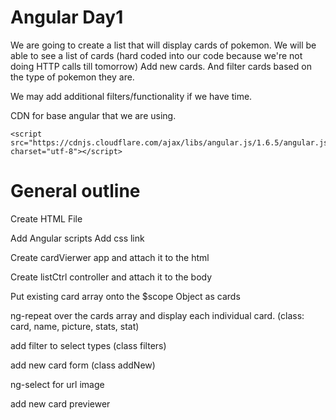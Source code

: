 # Angular Day1

We are going to create a list that will display cards of pokemon.  We will be able to see a list of cards (hard coded into our code because we're not doing HTTP calls till tomorrow) Add new cards.  And filter cards based on the type of pokemon they are.  

We may add additional filters/functionality if we have time.

CDN for base angular that we are using.  
 ```
 <script src="https://cdnjs.cloudflare.com/ajax/libs/angular.js/1.6.5/angular.js" charset="utf-8"></script>
 ```


 # General outline

 Create HTML File

 Add Angular scripts
 Add css link

 Create cardVierwer app and attach it to the html

 Create listCtrl controller and attach it to the body

 Put existing card array onto the $scope Object as cards

 ng-repeat over the cards array and display each individual card. (class: card, name, picture, stats, stat)

add filter to select types (class filters)

add new card form (class addNew)

ng-select for url image

add new card previewer
